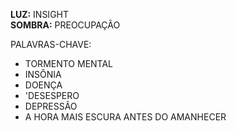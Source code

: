 **LUZ:** INSIGHT  
**SOMBRA:** PREOCUPAÇÃO

PALAVRAS-CHAVE:
- TORMENTO MENTAL
- INSÔNIA
- DOENÇA
- 'DESESPERO
- DEPRESSÃO
- A HORA MAIS ESCURA ANTES DO AMANHECER